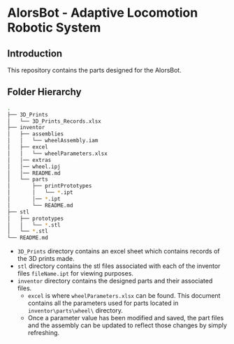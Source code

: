 # AlorsBot - Adaptive Locomotion Robotic System

## Introduction

This repository contains the parts designed for the AlorsBot.



## Folder Hierarchy

```bash
.
├── 3D_Prints
│   └── 3D_Prints_Records.xlsx
├── inventor
│   ├── assemblies
│   │   └── wheelAssembly.iam
│   ├── excel
│   │   └── wheelParameters.xlsx
│   │── extras
│   │── wheel.ipj
│   │── README.md
│   └── parts
│       ├── printPrototypes
│       │   └── *.ipt
│       │── *.ipt
│       └── README.md
├── stl 
│   ├── prototypes
│   │   └── *.stl
│   └── *.stl
└── README.md
```
- `3D_Prints` directory contains an excel sheet which contains records of the 3D prints made.
- `stl` directory contains the stl files associated with each of the inventor files `fileName.ipt` for viewing purposes.
- `inventor` directory contains the designed parts and their associated files.
    - `excel` is where `wheelParameters.xlsx` can be found. This document contains all the parameters used for parts located in `inventor\parts\wheel\` directory. 
    - Once a parameter value has been modified and saved, the part files and the assembly can be updated to reflect those changes by simply refreshing. 
